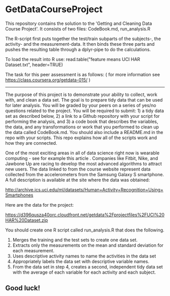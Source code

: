 # GetDataCourseProject
This repository contains the solution to the 'Getting and Cleaning Data Course Project'.
It consists of two files: CodeBook.md, run_analysis.R

The R-script first puts together the test/train subparts of the subjects-, the activity- and the measurement-data. It then binds these three parts and pushes the resulting table through a dplyr-pipe to do the calculations.

To load the result into R use:  read.table("feature means UCI HAR Dataset.txt", header=TRUE)

The task for this peer assessment is as follows: 
( for more information see https://class.coursera.org/getdata-015/ )

---------------------------------------------------------------------
The purpose of this project is to demonstrate your ability to collect, work with, and clean a data set. The goal is to prepare tidy data that can be used for later analysis. You will be graded by your peers on a series of yes/no questions related to the project. You will be required to submit: 1) a tidy data set as described below, 2) a link to a Github repository with your script for performing the analysis, and 3) a code book that describes the variables, the data, and any transformations or work that you performed to clean up the data called CodeBook.md. You should also include a README.md in the repo with your scripts. This repo explains how all of the scripts work and how they are connected. 

One of the most exciting areas in all of data science right now is wearable computing - see for example this article . Companies like Fitbit, Nike, and Jawbone Up are racing to develop the most advanced algorithms to attract new users. The data linked to from the course website represent data collected from the accelerometers from the Samsung Galaxy S smartphone. A full description is available at the site where the data was obtained:

http://archive.ics.uci.edu/ml/datasets/Human+Activity+Recognition+Using+Smartphones 

Here are the data for the project:

https://d396qusza40orc.cloudfront.net/getdata%2Fprojectfiles%2FUCI%20HAR%20Dataset.zip

 You should create one R script called run_analysis.R that does the following. 

  1) Merges the training and the test sets to create one data set.
  2) Extracts only the measurements on the mean and standard deviation for each measurement. 
  3) Uses descriptive activity names to name the activities in the data set
  4) Appropriately labels the data set with descriptive variable names. 
  5) From the data set in step 4, creates a second, independent tidy data set with the average of each variable for    each activity and each subject.

Good luck!
----------------------------------------------------------------------
